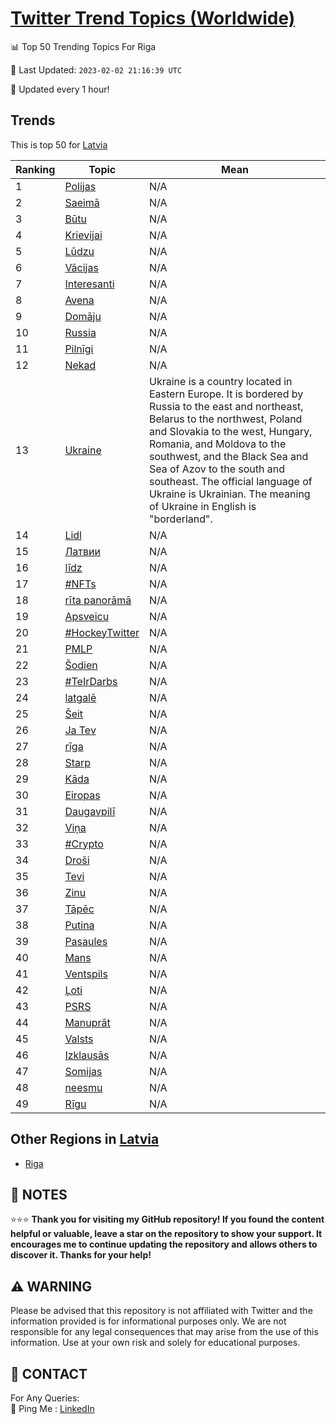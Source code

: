 [Twitter Trend Topics (Worldwide)](https://github.com/ErcinDedeoglu/Twitter-Trend-Topics)
==========


📊 Top 50 Trending Topics For Riga

📆 Last Updated: `2023-02-02 21:16:39 UTC`

🔧 Updated every 1 hour!


## Trends

This is top 50 for [Latvia](</Latvia>)

| Ranking | Topic | Mean |
| ------- | ------------ | ------------ |
| 1 | [Polijas](http://twitter.com/search?q=Polijas) | N/A |
| 2 | [Saeimā](http://twitter.com/search?q=Saeim%c4%81) | N/A |
| 3 | [Būtu](http://twitter.com/search?q=B%c5%abtu) | N/A |
| 4 | [Krievijai](http://twitter.com/search?q=Krievijai) | N/A |
| 5 | [Lūdzu](http://twitter.com/search?q=L%c5%abdzu) | N/A |
| 6 | [Vācijas](http://twitter.com/search?q=V%c4%81cijas) | N/A |
| 7 | [Interesanti](http://twitter.com/search?q=Interesanti) | N/A |
| 8 | [Avena](http://twitter.com/search?q=Avena) | N/A |
| 9 | [Domāju](http://twitter.com/search?q=Dom%c4%81ju) | N/A |
| 10 | [Russia](http://twitter.com/search?q=Russia) | N/A |
| 11 | [Pilnīgi](http://twitter.com/search?q=Piln%c4%abgi) | N/A |
| 12 | [Nekad](http://twitter.com/search?q=Nekad) | N/A |
| 13 | [Ukraine](http://twitter.com/search?q=Ukraine) | Ukraine is a country located in Eastern Europe. It is bordered by Russia to the east and northeast, Belarus to the northwest, Poland and Slovakia to the west, Hungary, Romania, and Moldova to the southwest, and the Black Sea and Sea of Azov to the south and southeast. The official language of Ukraine is Ukrainian. The meaning of Ukraine in English is "borderland". |
| 14 | [Lidl](http://twitter.com/search?q=Lidl) | N/A |
| 15 | [Латвии](http://twitter.com/search?q=%d0%9b%d0%b0%d1%82%d0%b2%d0%b8%d0%b8) | N/A |
| 16 | [līdz](http://twitter.com/search?q=l%c4%abdz) | N/A |
| 17 | [#NFTs](http://twitter.com/search?q=%23NFTs) | N/A |
| 18 | [rīta panorāmā](http://twitter.com/search?q=r%c4%abta+panor%c4%81m%c4%81) | N/A |
| 19 | [Apsveicu](http://twitter.com/search?q=Apsveicu) | N/A |
| 20 | [#HockeyTwitter](http://twitter.com/search?q=%23HockeyTwitter) | N/A |
| 21 | [PMLP](http://twitter.com/search?q=PMLP) | N/A |
| 22 | [Šodien](http://twitter.com/search?q=%c5%a0odien) | N/A |
| 23 | [#TeIrDarbs](http://twitter.com/search?q=%23TeIrDarbs) | N/A |
| 24 | [latgalē](http://twitter.com/search?q=latgal%c4%93) | N/A |
| 25 | [Šeit](http://twitter.com/search?q=%c5%a0eit) | N/A |
| 26 | [Ja Tev](http://twitter.com/search?q=Ja+Tev) | N/A |
| 27 | [rīga](http://twitter.com/search?q=r%c4%abga) | N/A |
| 28 | [Starp](http://twitter.com/search?q=Starp) | N/A |
| 29 | [Kāda](http://twitter.com/search?q=K%c4%81da) | N/A |
| 30 | [Eiropas](http://twitter.com/search?q=Eiropas) | N/A |
| 31 | [Daugavpilī](http://twitter.com/search?q=Daugavpil%c4%ab) | N/A |
| 32 | [Viņa](http://twitter.com/search?q=Vi%c5%86a) | N/A |
| 33 | [#Crypto](http://twitter.com/search?q=%23Crypto) | N/A |
| 34 | [Droši](http://twitter.com/search?q=Dro%c5%a1i) | N/A |
| 35 | [Tevi](http://twitter.com/search?q=Tevi) | N/A |
| 36 | [Zinu](http://twitter.com/search?q=Zinu) | N/A |
| 37 | [Tāpēc](http://twitter.com/search?q=T%c4%81p%c4%93c) | N/A |
| 38 | [Putina](http://twitter.com/search?q=Putina) | N/A |
| 39 | [Pasaules](http://twitter.com/search?q=Pasaules) | N/A |
| 40 | [Mans](http://twitter.com/search?q=Mans) | N/A |
| 41 | [Ventspils](http://twitter.com/search?q=Ventspils) | N/A |
| 42 | [Ļoti](http://twitter.com/search?q=%c4%bboti) | N/A |
| 43 | [PSRS](http://twitter.com/search?q=PSRS) | N/A |
| 44 | [Manuprāt](http://twitter.com/search?q=Manupr%c4%81t) | N/A |
| 45 | [Valsts](http://twitter.com/search?q=Valsts) | N/A |
| 46 | [Izklausās](http://twitter.com/search?q=Izklaus%c4%81s) | N/A |
| 47 | [Somijas](http://twitter.com/search?q=Somijas) | N/A |
| 48 | [neesmu](http://twitter.com/search?q=neesmu) | N/A |
| 49 | [Rīgu](http://twitter.com/search?q=R%c4%abgu) | N/A |



## Other Regions in [Latvia](</Latvia>)

* [Riga](</Latvia/Riga.md>)



## 📝 NOTES

⭐⭐⭐ **Thank you for visiting my GitHub repository! If you found the content helpful or valuable, leave a star on the repository to show your support. It encourages me to continue updating the repository and allows others to discover it. Thanks for your help!**


## ⚠️ WARNING

Please be advised that this repository is not affiliated with Twitter and the information provided is for informational purposes only. We are not responsible for any legal consequences that may arise from the use of this information. Use at your own risk and solely for educational purposes.


## 📨 CONTACT

 For Any Queries:  
            🏓 Ping Me : [LinkedIn](https://www.linkedin.com/in/ercindedeoglu/)
